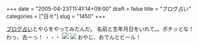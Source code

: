+++
date = "2005-04-23T11:41:14+09:00"
draft = false
title = "ブログ占い"
categories = ["日々"]
slug = "1450"
+++

<a href="http://u-maker.com/124295.html" target="_blank">ブログ占い</a>とやらをやってみたんだ。
名前と生年月日をいれて。。ポチッとな！わっ、古ーっ！
・・・
<img src="./?image=4160" style="border:1px solid #cccccc">
<img src="./?image=4161">
おやじ、おでんとビール！

